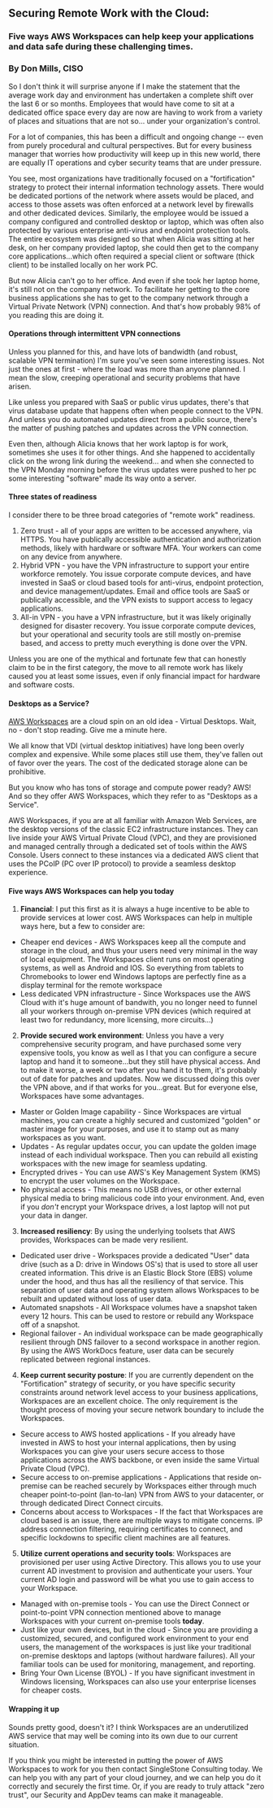 ## Securing Remote Work with the Cloud:
### Five ways AWS Workspaces can help keep your applications and data safe during these challenging times.
### By Don Mills, CISO

So I don't think it will surprise anyone if I make the statement that the average work day and environment has undertaken a complete shift over the last 6 or so months.  Employees that would have come to sit at a dedicated office space every day are now are having to work from a variety of places and situations that are not so... under your organization's control.

For a lot of companies, this has been a difficult and ongoing change -- even from purely procedural and cultural perspectives.  But for every business manager that worries how productivity will keep up in this new world, there are equally IT operations and cyber security teams that are under pressure.

You see, most organizations have traditionally focused on a "fortification" strategy to protect their internal information technology assets.  There would be dedicated portions of the network where assets would be placed, and access to those assets was often enforced at a network level by firewalls and other dedicated devices.  Similarly, the employee would be issued a company configured and controlled desktop or laptop, which was often also protected by various enterprise anti-virus and endpoint protection tools.  The entire ecosystem was designed so that when Alicia was sitting at her desk, on her company provided laptop, she could then get to the company core applications...which often required a special client or software (thick client) to be installed locally on her work PC.

But now Alicia can't go to her office.  And even if she took her laptop home, it's still not on the company network.  To facilitate her getting to the core business applications she has to get to the company network through a Virtual Private Network (VPN) connection.  And that's how probably 98% of you reading this are doing it.

#### Operations through intermittent VPN connections

Unless you planned for this, and have lots of bandwidth (and robust, scalable VPN termination) I'm sure you've seen some interesting issues.  Not just the ones at first - where the load was more than anyone planned.  I mean the slow, creeping operational and security problems that have arisen. 

Like unless you prepared with SaaS or public virus updates, there's that virus database update that happens often when people connect to the VPN.  And unless you do automated updates direct from a public source, there's the matter of pushing patches and updates across the VPN connection.

Even then, although Alicia knows that her work laptop is for work, sometimes she uses it for other things.  And she happened to accidentally click on the wrong link during the weekend... and when she connected to the VPN Monday morning before the virus updates were pushed to her pc some interesting "software" made its way onto a server.

#### Three states of readiness

I consider there to be three broad categories of "remote work" readiness.
1. Zero trust - all of your apps are written to be accessed anywhere, via HTTPS.  You have publically accessible authentication and authorization methods, likely with hardware or software MFA.  Your workers can come on any device from anywhere.
2. Hybrid VPN - you have the VPN infrastructure to support your entire workforce remotely.  You issue corporate compute devices, and have invested in SaaS or cloud based tools for anti-virus, endpoint protection, and device management/updates.  Email and office tools are SaaS or publically accessible, and the VPN exists to support access to legacy applications.
3. All-in VPN - you have a VPN infrastructure, but it was likely originally designed for disaster recovery.  You issue corporate compute devices, but your operational and security tools are still mostly on-premise based, and access to pretty much everything is done over the VPN.

Unless you are one of the mythical and fortunate few that can honestly claim to be in the first category, the move to all remote work has likely caused you at least some issues, even if only financial impact for hardware and software costs.

#### Desktops as a Service?

[AWS Workspaces](https://aws.amazon.com/workspaces/) are a cloud spin on an old idea - Virtual Desktops. Wait, no - don't stop reading. Give me a minute here.  

We all know that VDI (virtual desktop initiatives) have long been overly complex and expensive.  While some places still use them, they've fallen out of favor over the years.  The cost of the dedicated storage alone can be prohibitive.

But you know who has tons of storage and compute power ready?  AWS! And so they offer AWS Workspaces, which they refer to as "Desktops as a Service".

AWS Workspaces, if you are at all familiar with Amazon Web Services, are the desktop versions of the classic EC2 infrastructure instances.  They can live inside your AWS Virtual Private Cloud (VPC), and they are provisioned and managed centrally through a dedicated set of tools within the AWS Console.  Users connect to these instances via a dedicated AWS client that uses the PCoIP (PC over IP protocol) to provide a seamless desktop experience.

#### Five ways AWS Workspaces can help you today

1. __Financial__:  I put this first as it is always a huge incentive to be able to provide services at lower cost.  AWS Workspaces can help in multiple ways here, but a few to consider are:  
  * Cheaper end devices - AWS Workspaces keep all the compute and storage in the cloud, and thus your users need very minimal in the way of local equipment.  The Workspaces client runs on most operating systems, as well as Android and IOS.  So everything from tablets to Chromebooks to lower end Windows laptops are perfectly fine as a display terminal for the remote workspace  
  * Less dedicated VPN infrastructure - Since Workspaces use the AWS Cloud with it's huge amount of bandwith, you no longer need to funnel all your workers through on-premise VPN devices (which required at least two for redundancy, more licensing, more circuits...)  
    
2. __Provide secured work environment__:  Unless you have a very comprehensive security program, and have purchased some very expensive tools, you know as well as I that you can  configure a secure laptop and hand it to someone...but they still have physical access.  And to make it worse, a week or two after you hand it to them, it's probably out of date for patches and updates.  Now we discussed doing this over the VPN above, and if that works for you...great.  But for everyone else, Workspaces have some advantages.
  * Master or Golden Image capability - Since Workspaces are virtual machines, you can create a highly secured and customized "golden" or master image for your purposes, and use it to stamp out as many workspaces as you want.  
  * Updates - As regular updates occur, you can update the golden image instead of each individual workspace.  Then you can rebuild all existing workspaces with the new image for seamless updating.
  * Encrypted drives - You can use AWS's Key Management System (KMS) to encrypt the user volumes on the Workspace.
  * No physical access - This means no USB drives, or other external physical media to bring malicious code into your environment. And, even if you _don't_ encrypt your Workspace drives, a lost laptop will not put your data in danger.
  
3. __Increased resiliency__: By using the underlying toolsets that AWS provides, Workspaces can be made very resilient.  
  * Dedicated user drive - Workspaces provide a dedicated "User" data drive (such as a D: drive in Windows OS's) that is used to store all user created information. This drive is an Elastic Block Store (EBS) volume under the hood, and thus has all the resiliency of that service.  This separation of user data and operating system allows Workspaces to be rebuilt and updated without loss of user data.
  * Automated snapshots - All Workspace volumes have a snapshot taken every 12 hours.  This can be used to restore or rebuild any Workspace off of a snapshot.
  * Regional failover - An individual workspace can be made geographically resilient through DNS failover to a second workspace in another region.  By using the AWS WorkDocs feature, user data can be securely replicated between regional instances.
  
4. __Keep current security posture__: If you are currently dependent on the "Fortification" strategy of security, or you have specific security constraints around network level access to your business applications, Workspaces are an excellent choice.  The only requirement is the thought process of moving your secure network boundary to include the Workspaces.
  * Secure access to AWS hosted applications - If you already have invested in AWS to host your internal applications, then by using Workspaces you can give your users secure access to those applications across the AWS backbone, or even inside the same Virtual Private Cloud (VPC). 
  * Secure access to on-premise applications - Applications that reside on-premise can be reached securely by Workspaces either through much cheaper point-to-point (lan-to-lan) VPN from AWS to your datacenter, or through dedicated Direct Connect circuits.
  * Concerns about access to Workspaces - If the fact that Workspaces are cloud based is an issue, there are multiple ways to mitigate concerns.  IP address connection filtering, requiring certificates to connect, and specific lockdowns to specific client machines are all features.
 
5. __Utilize current operations and security tools__:  Workspaces are provisioned per user using Active Directory.  This allows you to use your current AD investment to provision and authenticate your users.  Your current AD login and password will be what you use to gain access to your Workspace.
  * Managed with on-premise tools - You can use the Direct Connect or point-to-point VPN connection mentioned above to manage Workspaces with your current on-premise tools __today__.
  * Just like your own devices, but in the cloud - Since you are providing a customized, secured, and configured work environment to your end users, the management of the workspaces is just like your traditional on-premise desktops and laptops (without hardware failures).  All your familiar tools can be used for monitoring, management, and reporting.
  * Bring Your Own License (BYOL) - If you have significant investment in Windows licensing, Workspaces can also use your enterprise licenses for cheaper costs.
  
#### Wrapping it up
  
Sounds pretty good, doesn't it?  I think Workspaces are an underutilized AWS service that may well be coming into its own due to our current situation.

If you think you might be interested in putting the power of AWS Workspaces to work for you then contact SingleStone Consulting today.  We can help you with any part of your cloud journey, and we can help you do it correctly and securely the first time.  Or, if you are ready to truly attack "zero trust", our Security and AppDev teams can make it manageable.


  
  


